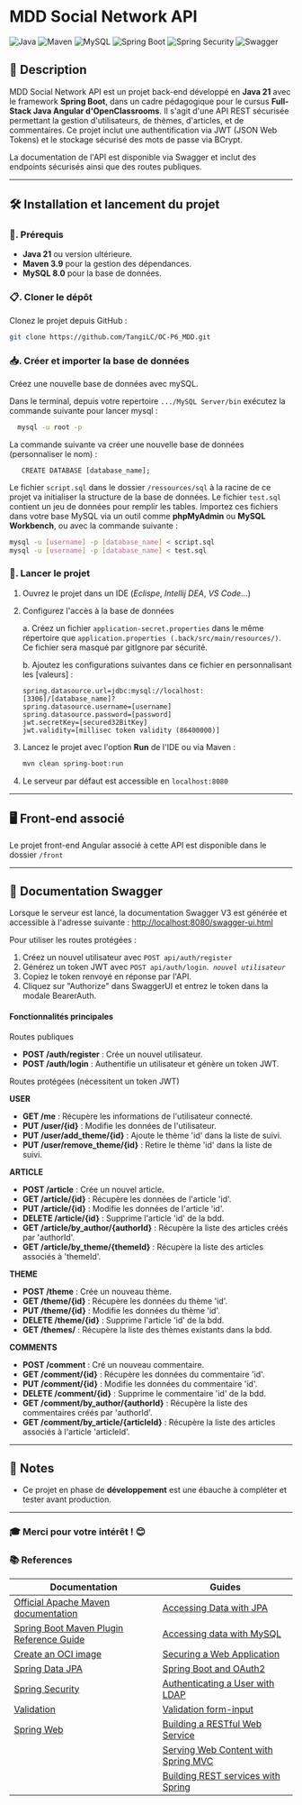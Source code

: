 
# MDD Social Network API 

![Java](https://img.shields.io/badge/Java-21-%23ED8B00?style=&logo=openjdk&logoColor=orange)
![Maven](https://img.shields.io/badge/Maven-3.9.9-%23C71A36?style=&logo=apachemaven&logoColor=red)
![MySQL](https://img.shields.io/badge/MySQL-8.0-%234479A1?style=&logo=mysql&logoColor=blue)
![Spring Boot](https://img.shields.io/badge/Spring%20Boot-3.4.0-%236DB33F?style=&logo=springboot&logoColor=green)
![Spring Security](https://img.shields.io/badge/Spring%20Security-6.4.0-%236DB33F?style=&logo=spring&logoColor=green)
![Swagger](https://img.shields.io/badge/Swagger%20UI-V3-%2385EA2D?style=&logo=swagger&logoColor=green)

## 📝 Description

MDD Social Network API est un projet back-end développé en **Java 21** avec le framework **Spring Boot**, dans un cadre pédagogique pour le cursus **Full-Stack Java Angular d'OpenClassrooms**. Il s'agit d'une API REST sécurisée permettant la gestion d'utilisateurs, de thèmes, d'articles, et de commentaires. Ce projet inclut une authentification via JWT (JSON Web Tokens) et le stockage sécurisé des mots de passe via BCrypt.

La documentation de l'API est disponible via Swagger et inclut des endpoints sécurisés ainsi que des routes publiques.

---

## 🛠️ Installation et lancement du projet

### 🔧. Prérequis
- **Java 21** ou version ultérieure.
- **Maven 3.9** pour la gestion des dépendances.
- **MySQL 8.0** pour la base de données.

### 📋. Cloner le dépôt
Clonez le projet depuis GitHub :
```bash
git clone https://github.com/TangiLC/OC-P6_MDD.git
```

### 📥. Créer et importer la base de données
Créez une nouvelle base de données avec mySQL.

Dans le terminal, depuis votre repertoire `.../MySQL Server/bin` exécutez la commande suivante pour lancer mysql :
 ```bash
   mysql -u root -p
```

La commande suivante va créer une nouvelle base de données (personnaliser le nom) :
```mysql
   CREATE DATABASE [database_name];
```

Le fichier `script.sql` dans le dossier `/ressources/sql` à la racine de ce projet va initialiser la structure de la base de données. Le fichier `test.sql` contient un jeu de données pour remplir les tables. Importez ces fichiers dans votre base MySQL via un outil comme **phpMyAdmin** ou **MySQL Workbench**, ou avec la commande suivante :
```bash
mysql -u [username] -p [database_name] < script.sql
mysql -u [username] -p [database_name] < test.sql
```


### 🚀. Lancer le projet
1. Ouvrez le projet dans un IDE (*Eclispe*, *Intellij DEA*, *VS Code*...)

2. Configurez l'accès à la base de données

    a. Créez un fichier `application-secret.properties` dans le même répertoire que `application.properties (.back/src/main/resources/)`. Ce fichier sera masqué par gitIgnore par sécurité.

    b. Ajoutez les configurations suivantes dans ce fichier en personnalisant les [valeurs]  :
   ```
   spring.datasource.url=jdbc:mysql://localhost:[3306]/[database_name]?
   spring.datasource.username=[username]
   spring.datasource.password=[password]
   jwt.secretKey=[secured32BitKey]
   jwt.validity=[millisec token validity (86400000)]
   ```

3. Lancez le projet avec l'option **Run** de l'IDE ou via Maven :
   ```bash
   mvn clean spring-boot:run
   ```


4. Le serveur par défaut est accessible en `localhost:8080`

---

## 🖥️ Front-end associé

Le projet front-end Angular associé à cette API est disponible dans le dossier `/front`

---

## 📖 Documentation Swagger 

Lorsque le serveur est lancé, la documentation Swagger V3 est générée et accessible à l'adresse suivante :
[http://localhost:8080/swagger-ui.html](http://localhost:8080/swagger-ui.html)

Pour utiliser les routes protégées :
1. Créez un nouvel utilisateur avec `POST api/auth/register`
2. Générez un token JWT avec `POST api/auth/login`. &nbsp;*`nouvel utilisateur`*
2. Copiez le token renvoyé en réponse par l'API.
3. Cliquez sur "Authorize" dans SwaggerUI et entrez le token dans la modale BearerAuth.

#### Fonctionnalités principales

Routes publiques
- **POST /auth/register** : Crée un nouvel utilisateur.
- **POST /auth/login** : Authentifie un utilisateur et génère un token JWT.

Routes protégées (nécessitent un token JWT)

**USER**
- **GET /me** : Récupère les informations de l'utilisateur connecté.
- **PUT /user/{id}** : Modifie les données de l'utilisateur.
- **PUT /user/add_theme/{id}** : Ajoute le thème 'id' dans la liste de suivi.
- **PUT /user/remove_theme/{id}** : Retire le thème 'id' dans la liste de suivi.

**ARTICLE**
- **POST /article** : Crée un nouvel article.
- **GET /article/{id}** : Récupère les données de l'article 'id'.
- **PUT /article/{id}** : Modifie les données de l'article 'id'.
- **DELETE /article/{id}** : Supprime l'article 'id' de la bdd.
- **GET /article/by_author/{authorId}** : Récupère la liste des articles créés par 'authorId'.
- **GET /article/by_theme/{themeId}** : Récupère la liste des articles associés à 'themeId'.

**THEME**
- **POST /theme** : Crée un nouveau thème.
- **GET /theme/{id}** : Récupère les données du thème 'id'.
- **PUT /theme/{id}** : Modifie les données du thème 'id'.
- **DELETE /theme/{id}** : Supprime l'article 'id' de la bdd.
- **GET /themes/** : Récupère la liste des thèmes existants dans la bdd.

**COMMENTS**
- **POST /comment** : Cré un nouveau commentaire.
- **GET /comment/{id}** : Récupère les données du commentaire 'id'.
- **PUT /comment/{id}** : Modifie les données du commentaire 'id'.
- **DELETE /comment/{id}** : Supprime le commentaire 'id' de la bdd.
- **GET /comment/by_author/{authorId}** : Récupère la liste des commentaires créés par 'authorId'.
- **GET /comment/by_article/{articleId}** : Récupère la liste des articles associés à l'article 'articleId'.


---

## 📣 Notes

- Ce projet en phase de **développement** est une ébauche à compléter et tester avant production.

---

### 🎓 Merci pour votre intérêt ! 😊


### 📚 References

| Documentation | Guides |
|-----------------------|-----------------------|
| [Official Apache Maven documentation](https://maven.apache.org/guides/index.html) | [Accessing Data with JPA](https://spring.io/guides/gs/accessing-data-jpa/) |
| [Spring Boot Maven Plugin Reference Guide](https://docs.spring.io/spring-boot/3.4.0/maven-plugin) | [Accessing data with MySQL](https://spring.io/guides/gs/accessing-data-mysql/) |
| [Create an OCI image](https://docs.spring.io/spring-boot/3.4.0/maven-plugin/build-image.html) | [Securing a Web Application](https://spring.io/guides/gs/securing-web/) |
| [Spring Data JPA](https://docs.spring.io/spring-boot/3.4.0/reference/data/sql.html#data.sql.jpa-and-spring-data) | [Spring Boot and OAuth2](https://spring.io/guides/tutorials/spring-boot-oauth2/) |
| [Spring Security](https://docs.spring.io/spring-boot/3.4.0/reference/web/spring-security.html) | [Authenticating a User with LDAP](https://spring.io/guides/gs/authenticating-ldap/) |
| [Validation](https://docs.spring.io/spring-boot/3.4.0/reference/io/validation.html) | [Validation form-input](https://spring.io/guides/gs/validating-form-input/) |
| [Spring Web](https://docs.spring.io/spring-boot/3.4.0/reference/web/servlet.html) | [Building a RESTful Web Service](https://spring.io/guides/gs/rest-service/)|
| | [Serving Web Content with Spring MVC](https://spring.io/guides/gs/serving-web-content/) |
| | [Building REST services with Spring](https://spring.io/guides/tutorials/rest/) |

